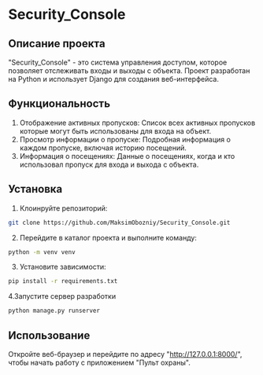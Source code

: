 Security_Console
===

Описание проекта
---
"Security_Console" - это система управления доступом, которое позволяет отслеживать входы и выходы с объекта. 
Проект разработан на Python и использует Django для создания веб-интерфейса.

Функциональность
---
1. Отображение активных пропусков: Список всех активных пропусков которые могут быть использованы для входа на объект.
2. Просмотр информации о пропуске: Подробная информация о каждом пропуске, включая историю посещений.
3. Информация о посещениях: Данные о посещениях, когда и кто использовал пропуск для входа и выхода с объекта.

Установка
-----
1. Клоинруйте репозиторий:
```bash
git clone https://github.com/MaksimObozniy/Security_Console.git
```

2. Перейдите в каталог проекта и выполните команду:
```bash
python -m venv venv
```

3. Установите зависимости:
```bash
pip install -r requirements.txt
```

4.Запустите сервер разработки
```bash
python manage.py runserver
```

Использование
----
Откройте веб-браузер и перейдите по адресу "http://127.0.0.1:8000/", чтобы начать работу с приложением "Пульт охраны".

